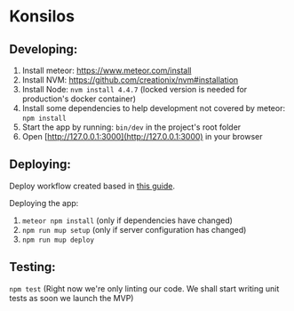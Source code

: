 Konsilos
========

## Developing:

1. Install meteor: https://www.meteor.com/install
2. Install NVM: https://github.com/creationix/nvm#installation
3. Install Node: `nvm install 4.4.7` (locked version is needed for production's docker container)
4. Install some dependencies to help development not covered by meteor: `npm install`
5. Start the app by running: `bin/dev` in the project's root folder
6. Open [http://127.0.0.1:3000](http://127.0.0.1:3000) in your browser

## Deploying:

Deploy workflow created based in [this guide](http://meteortips.com/deployment-tutorial/digitalocean-part-1/).

Deploying the app:

1. `meteor npm install` (only if dependencies have changed)
2. `npm run mup setup` (only if server configuration has changed)
3. `npm run mup deploy`

## Testing:

`npm test` (Right now we're only linting our code. We shall start writing unit tests as soon we launch the MVP)
